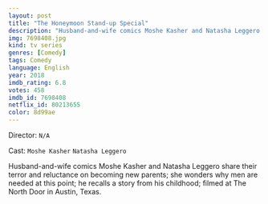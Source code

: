 ```yaml
---
layout: post
title: "The Honeymoon Stand-up Special"
description: "Husband-and-wife comics Moshe Kasher and Natasha Leggero share their terror and reluctance on becoming new parents; she wonders why men are needed at this point; he recalls a story from his childhood; filmed at The North Door in Austin, Texas..."
img: 7698408.jpg
kind: tv series
genres: [Comedy]
tags: Comedy 
language: English
year: 2018
imdb_rating: 6.8
votes: 458
imdb_id: 7698408
netflix_id: 80213655
color: 8d99ae
---
```

Director: `N/A`  

Cast: `Moshe Kasher` `Natasha Leggero` 

Husband-and-wife comics Moshe Kasher and Natasha Leggero share their terror and reluctance on becoming new parents; she wonders why men are needed at this point; he recalls a story from his childhood; filmed at The North Door in Austin, Texas.